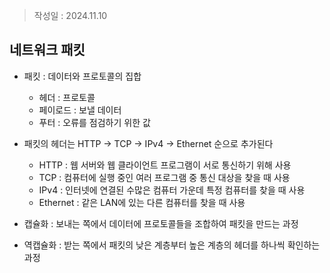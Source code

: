 >작성일 : 2024.11.10

## 네트워크 패킷
- 패킷 : 데이터와 프로토콜의 집합
	- 헤더 : 프로토콜
	- 페이로드 : 보낼 데이터
	- 푸터 : 오류를 점검하기 위한 값

- 패킷의 헤더는 HTTP -> TCP -> IPv4 -> Ethernet 순으로 추가된다
	- HTTP : 웹 서버와 웹 클라이언트 프로그램이 서로 통신하기 위해 사용
	- TCP : 컴퓨터에 실행 중인 여러 프로그램 중 통신 대상을 찾을 때 사용
	- IPv4 : 인터넷에 연결된 수많은 컴퓨터 가운데 특정 컴퓨터를 찾을 때 사용
	- Ethernet : 같은 LAN에 있는 다른 컴퓨터를 찾을 때 사용

- 캡슐화 : 보내는 쪽에서 데이터에 프로토콜들을 조합하여 패킷을 만드는 과정
- 역캡슐화 : 받는 쪽에서 패킷의 낮은 계층부터 높은 계층의 헤더를 하나씩 확인하는 과정


